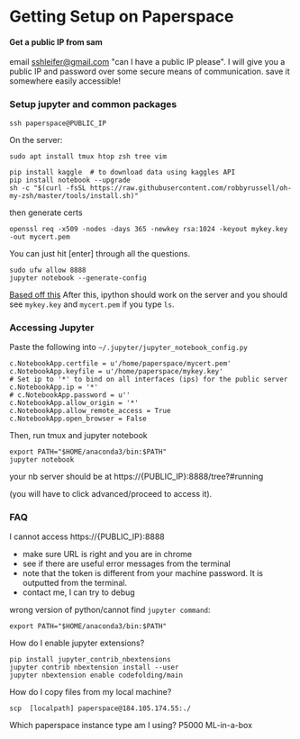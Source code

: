 # Getting Setup on Paperspace

#### Get a public IP from sam
email sshleifer@gmail.com "can I have a public IP please".
I will give you a public IP and password over some secure means of communication.
save it somewhere easily accessible!


### Setup jupyter and common packages

`ssh paperspace@PUBLIC_IP`
 

On the server:

```
sudo apt install tmux htop zsh tree vim
```

```
pip install kaggle  # to download data using kaggles API
pip install notebook --upgrade
sh -c "$(curl -fsSL https://raw.githubusercontent.com/robbyrussell/oh-my-zsh/master/tools/install.sh)"
```
then generate certs
```
openssl req -x509 -nodes -days 365 -newkey rsa:1024 -keyout mykey.key -out mycert.pem
```
You can just hit [enter] through all the questions.

```
sudo ufw allow 8888
jupyter notebook --generate-config
```
[Based off this](https://by-the-water.github.io/posts/2017/05/16/setting-up-a-jupyter-notebook-server-on-paperspace.html)
After this, ipython should work on the server and you should see `mykey.key` and `mycert.pem` if you type `ls`.




### Accessing Jupyter
Paste the following into `~/.jupyter/jupyter_notebook_config.py`
```
c.NotebookApp.certfile = u'/home/paperspace/mycert.pem'
c.NotebookApp.keyfile = u'/home/paperspace/mykey.key'
# Set ip to '*' to bind on all interfaces (ips) for the public server
c.NotebookApp.ip = '*'
# c.NotebookApp.password = u''
c.NotebookApp.allow_origin = '*'
c.NotebookApp.allow_remote_access = True
c.NotebookApp.open_browser = False
```

Then, run tmux and jupyter notebook
```
export PATH="$HOME/anaconda3/bin:$PATH"
jupyter notebook
```

your nb server should be at https://{PUBLIC_IP}:8888/tree?#running

(you will have to click advanced/proceed to access it).


    

### FAQ

I cannot access https://{PUBLIC_IP}:8888

- make sure URL is right and you are in chrome
- see if there are useful error messages from the terminal
- note that the token  is different from your machine password. It is outputted from the terminal.
- contact me, I can try to debug
    

wrong version of python/cannot find `jupyter command`:
```
export PATH="$HOME/anaconda3/bin:$PATH"
```


How do I enable jupyter extensions?
```
pip install jupyter_contrib_nbextensions
jupyter contrib nbextension install --user
jupyter nbextension enable codefolding/main
```

How do I copy files from my local machine?
```
scp  [localpath] paperspace@184.105.174.55:./
```


Which paperspace instance type am I using?
P5000 ML-in-a-box
